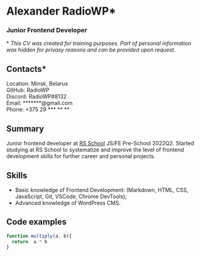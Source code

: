 # Alexander RadioWP\*


### **Junior Frontend Developer**


\* *This CV was created for training purposes. Part of personal information was hidden for privasy reasons and can be provided upon request.*


## Contacts*

Location: Minsk, Belarus  
GitHub: RadioWP  
Discord: RadioWP#8132  
Email: \*\*\*\*\*\*\*@gmail.com  
Phone: +375 29 \*\*\* \*\* \*\*


## Summary

Junior frontend developer at [RS School](https://rs.school/index.html) JS/FE Pre-School 2022Q2. Started studying at RS School to systematize and improve the level of frontend development skills for further career and personal projects. 


## Skills

- Basic knowledge of Frontend Development: (Markdown, HTML, CSS, JavaScript, Git, VSCode, Chrome DevTools);  
- Advanced knowledge of WordPress CMS.


## Code examples
```js
function multiply(a, b){
  return  a * b
}
```


